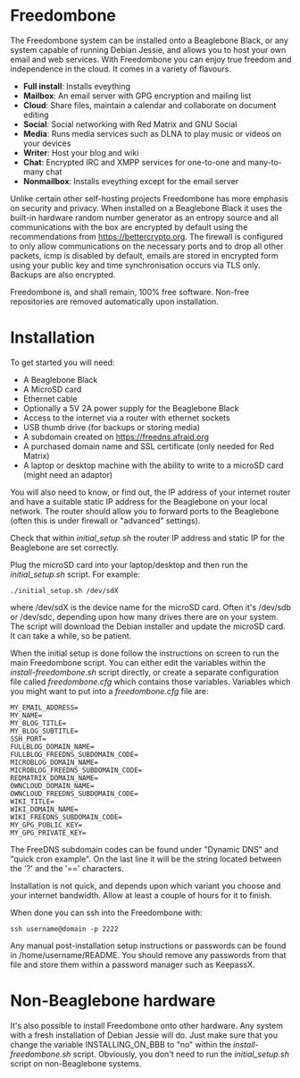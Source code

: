 Freedombone
===========
The Freedombone system can be installed onto a Beaglebone Black, or any system capable of running Debian Jessie, and allows you to host your own email and web services. With Freedombone you can enjoy true freedom and independence in the cloud. It comes in a variety of flavours.

 - **Full install**: Installs eveything
 - **Mailbox**: An email server with GPG encryption and mailing list
 - **Cloud**: Share files, maintain a calendar and collaborate on document editing
 - **Social**: Social networking with Red Matrix and GNU Social
 - **Media**: Runs media services such as DLNA to play music or videos on your devices
 - **Writer**: Host your blog and wiki
 - **Chat**: Encrypted IRC and XMPP services for one-to-one and many-to-many chat
 - **Nonmailbox**: Installs eveything except for the email server

Unlike certain other self-hosting projects Freedombone has more emphasis on security and privacy. When installed on a Beaglebone Black it uses the built-in hardware random number generator as an entropy source and all communications with the box are encrypted by default using the recommendations from https://bettercrypto.org. The firewall is configured to only allow communications on the necessary ports and to drop all other packets, icmp is disabled by default, emails are stored in encrypted form using your public key and time synchronisation occurs via TLS only.  Backups are also encrypted.

Freedombone is, and shall remain, 100% free software. Non-free repositories are removed automatically upon installation.

Installation
============
To get started you will need:

 - A Beaglebone Black
 - A MicroSD card
 - Ethernet cable
 - Optionally a 5V 2A power supply for the Beaglebone Black
 - Access to the internet via a router with ethernet sockets
 - USB thumb drive (for backups or storing media)
 - A subdomain created on https://freedns.afraid.org
 - A purchased domain name and SSL certificate (only needed for Red Matrix)
 - A laptop or desktop machine with the ability to write to a microSD card (might need an adaptor)

You will also need to know, or find out, the IP address of your internet router and have a suitable static IP address for the Beaglebone on your local network. The router should allow you to forward ports to the Beaglebone (often this is under firewall or "advanced" settings).

Check that within *initial_setup.sh* the router IP address and static IP for the Beaglebone are set correctly.

Plug the microSD card into your laptop/desktop and then run the *initial_setup.sh* script. For example:

    ./initial_setup.sh /dev/sdX

where /dev/sdX is the device name for the microSD card. Often it's /dev/sdb or /dev/sdc, depending upon how many drives there are on your system. The script will download the Debian installer and update the microSD card. It can take a while, so be patient.

When the initial setup is done follow the instructions on screen to run the main Freedombone script. You can either edit the variables within the *install-freedombone.sh* script directly, or create a separate configuration file called *freedombone.cfg* which contains those variables. Variables which you might want to put into a *freedombone.cfg* file are:

    MY_EMAIL_ADDRESS=
    MY_NAME=
    MY_BLOG_TITLE=
    MY_BLOG_SUBTITLE=
    SSH_PORT=
    FULLBLOG_DOMAIN_NAME=
    FULLBLOG_FREEDNS_SUBDOMAIN_CODE=
    MICROBLOG_DOMAIN_NAME=
    MICROBLOG_FREEDNS_SUBDOMAIN_CODE=
    REDMATRIX_DOMAIN_NAME=
    OWNCLOUD_DOMAIN_NAME=
    OWNCLOUD_FREEDNS_SUBDOMAIN_CODE=
    WIKI_TITLE=
    WIKI_DOMAIN_NAME=
    WIKI_FREEDNS_SUBDOMAIN_CODE=
    MY_GPG_PUBLIC_KEY=
    MY_GPG_PRIVATE_KEY=

The FreeDNS subdomain codes can be found under "Dynamic DNS" and "quick cron example". On the last line it will be the string located between the '?' and the '==' characters.

Installation is not quick, and depends upon which variant you choose and your internet bandwidth. Allow at least a couple of hours for it to finish.

When done you can ssh into the Freedombone with:

    ssh username@domain -p 2222

Any manual post-installation setup instructions or passwords can be found in /home/username/README. You should remove any passwords from that file and store them within a password manager such as KeepassX.

Non-Beaglebone hardware
=======================
It's also possible to install Freedombone onto other hardware. Any system with a fresh installation of Debian Jessie will do. Just make sure that you change the variable INSTALLING_ON_BBB to "no" within the *install-freedombone.sh* script. Obviously, you don't need to run the *initial_setup.sh* script on non-Beaglebone systems.
